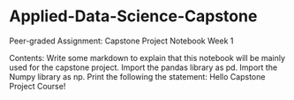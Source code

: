 # Applied-Data-Science-Capstone
Peer-graded Assignment: Capstone Project Notebook Week 1

Contents:
Write some markdown to explain that this notebook will be mainly used for the capstone project.
Import the pandas library as pd.
Import the Numpy library as np.
Print the following the statement: Hello Capstone Project Course!
